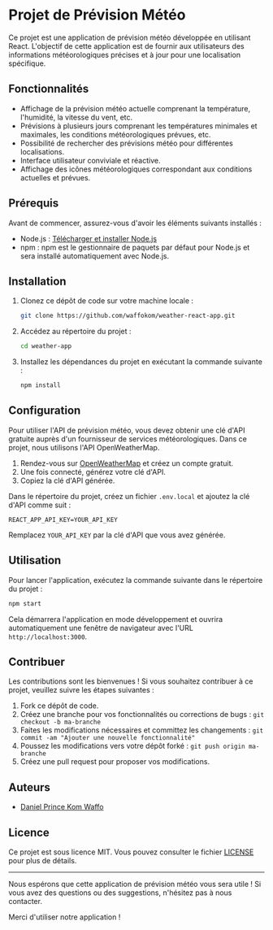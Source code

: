 # Projet de Prévision Météo

Ce projet est une application de prévision météo développée en utilisant React. L'objectif de cette application est de fournir aux utilisateurs des informations météorologiques précises et à jour pour une localisation spécifique.

## Fonctionnalités

- Affichage de la prévision météo actuelle comprenant la température, l'humidité, la vitesse du vent, etc.
- Prévisions à plusieurs jours comprenant les températures minimales et maximales, les conditions météorologiques prévues, etc.
- Possibilité de rechercher des prévisions météo pour différentes localisations.
- Interface utilisateur conviviale et réactive.
- Affichage des icônes météorologiques correspondant aux conditions actuelles et prévues.

## Prérequis

Avant de commencer, assurez-vous d'avoir les éléments suivants installés :

- Node.js : [Télécharger et installer Node.js](https://nodejs.org)
- npm : npm est le gestionnaire de paquets par défaut pour Node.js et sera installé automatiquement avec Node.js.

## Installation

1. Clonez ce dépôt de code sur votre machine locale :

   ```bash
   git clone https://github.com/waffokom/weather-react-app.git
   ```

2. Accédez au répertoire du projet :

   ```bash
   cd weather-app
   ```

3. Installez les dépendances du projet en exécutant la commande suivante :

   ```bash
   npm install
   ```

## Configuration

Pour utiliser l'API de prévision météo, vous devez obtenir une clé d'API gratuite auprès d'un fournisseur de services météorologiques. Dans ce projet, nous utilisons l'API OpenWeatherMap.

1. Rendez-vous sur [OpenWeatherMap](https://openweathermap.org/) et créez un compte gratuit.
2. Une fois connecté, générez votre clé d'API.
3. Copiez la clé d'API générée.

Dans le répertoire du projet, créez un fichier `.env.local` et ajoutez la clé d'API comme suit :

```plaintext
REACT_APP_API_KEY=YOUR_API_KEY
```

Remplacez `YOUR_API_KEY` par la clé d'API que vous avez générée.

## Utilisation

Pour lancer l'application, exécutez la commande suivante dans le répertoire du projet :

```bash
npm start
```

Cela démarrera l'application en mode développement et ouvrira automatiquement une fenêtre de navigateur avec l'URL `http://localhost:3000`.

## Contribuer

Les contributions sont les bienvenues ! Si vous souhaitez contribuer à ce projet, veuillez suivre les étapes suivantes :

1. Fork ce dépôt de code.
2. Créez une branche pour vos fonctionnalités ou corrections de bugs : `git checkout -b ma-branche`
3. Faites les modifications nécessaires et committez les changements : `git commit -am "Ajouter une nouvelle fonctionnalité"`
4. Poussez les modifications vers votre dépôt forké : `git push origin ma-branche`
5. Créez une pull request pour proposer vos modifications.

## Auteurs

- [Daniel Prince Kom Waffo ](https://github.com/waffokom)

## Licence

Ce projet est sous licence MIT. Vous pouvez consulter le fichier [LICENSE](LICENSE) pour plus de détails.

---

Nous espérons que cette application de prévision météo vous sera utile ! Si vous avez des questions ou des suggestions, n'hésitez pas à nous contacter.

Merci d'utiliser notre application !
